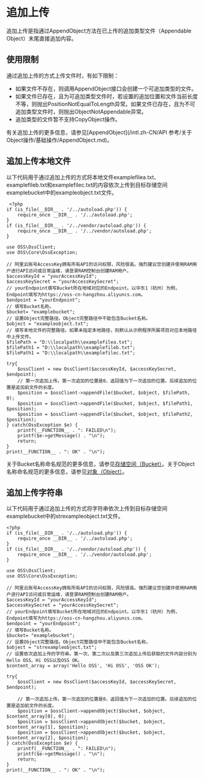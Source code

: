 # 追加上传

追加上传是指通过AppendObject方法在已上传的追加类型文件（Appendable Object）末尾直接追加内容。

## 使用限制

通过追加上传的方式上传文件时，有如下限制：

-   如果文件不存在，则调用AppendObject接口会创建一个可追加类型的文件。
-   如果文件已存在，且为可追加类型文件时，若设置的追加位置和文件当前长度不等，则抛出PositionNotEqualToLength异常。如果文件已存在，且为不可追加类型文件时，则抛出ObjectNotAppendable异常。
-   追加类型的文件暂不支持CopyObject操作。

有关追加上传的更多信息，请参见[AppendObject](/intl.zh-CN/API 参考/关于Object操作/基础操作/AppendObject.md)。

## 追加上传本地文件

以下代码用于通过追加上传的方式将本地文件examplefilea.txt、examplefileb.txt和examplefilec.txt的内容依次上传到目标存储空间examplebucket中的exampleobject.txt文件。

```
 <?php
if (is_file(__DIR__ . '/../autoload.php')) {
    require_once __DIR__ . '/../autoload.php';
}
if (is_file(__DIR__ . '/../vendor/autoload.php')) {
    require_once __DIR__ . '/../vendor/autoload.php';
}

use OSS\OssClient;
use OSS\Core\OssException;

// 阿里云账号AccessKey拥有所有API的访问权限，风险很高。强烈建议您创建并使用RAM用户进行API访问或日常运维，请登录RAM控制台创建RAM用户。
$accessKeyId = "yourAccessKeyId";
$accessKeySecret = "yourAccessKeySecret";
// yourEndpoint填写Bucket所在地域对应的Endpoint。以华东1（杭州）为例，Endpoint填写为https://oss-cn-hangzhou.aliyuncs.com。
$endpoint = "yourEndpoint";
// 填写Bucket名称。
$bucket= "examplebucket";
// 设置Object完整路径。Object完整路径中不能包含Bucket名称。
$object = "exampleobject.txt";
// 填写本地文件的完整路径。如果未指定本地路径，则默认从示例程序所属项目对应本地路径中上传文件。
$filePath = "D:\\localpath\\examplefilea.txt";
$filePath1 = "D:\\localpath\\examplefileb.txt";
$filePath1 = "D:\\localpath\\examplefilec.txt";

try{
    $ossClient = new OssClient($accessKeyId, $accessKeySecret, $endpoint);
    // 第一次追加上传。第一次追加的位置是0，返回值为下一次追加的位置。后续追加的位置是追加前文件的长度。
    $position = $ossClient->appendFile($bucket, $object, $filePath, 0);
    $position = $ossClient->appendFile($bucket, $object, $filePath1, $position);
    $position = $ossClient->appendFile($bucket, $object, $filePath2, $position);
} catch(OssException $e) {
    printf(__FUNCTION__ . ": FAILED\n");
    printf($e->getMessage() . "\n");
    return;
}
print(__FUNCTION__ . ": OK" . "\n");            
```

关于Bucket名称命名规范的更多信息，请参见[存储空间（Bucket）](/intl.zh-CN/开发指南/基本概念.md)。关于Object名称命名规范的更多信息，请参见[对象（Object）](/intl.zh-CN/开发指南/基本概念.md)。

## 追加上传字符串

以下代码用于通过追加上传的方式将字符串依次上传到目标存储空间examplebucket中的strexampleobject.txt文件。

```
<?php
if (is_file(__DIR__ . '/../autoload.php')) {
    require_once __DIR__ . '/../autoload.php';
}
if (is_file(__DIR__ . '/../vendor/autoload.php')) {
    require_once __DIR__ . '/../vendor/autoload.php';
}

use OSS\OssClient;
use OSS\Core\OssException;

// 阿里云账号AccessKey拥有所有API的访问权限，风险很高。强烈建议您创建并使用RAM用户进行API访问或日常运维，请登录RAM控制台创建RAM用户。
$accessKeyId = "yourAccessKeyId";
$accessKeySecret = "yourAccessKeySecret";
// yourEndpoint填写Bucket所在地域对应的Endpoint。以华东1（杭州）为例，Endpoint填写为https://oss-cn-hangzhou.aliyuncs.com。
$endpoint = "yourEndpoint";
// 填写Bucket名称。
$bucket= "examplebucket";
// 设置Object完整路径。Object完整路径中不能包含Bucket名称。
$object = "strexampleobject.txt";
// 设置依次追加上传的字符串。第一次、第二次以及第三次追加上传后获取的文件内容分别为Hello OSS、Hi OSS以及OSS OK。
$content_array = array('Hello OSS', 'Hi OSS', 'OSS OK');

try{
    $ossClient = new OssClient($accessKeyId, $accessKeySecret, $endpoint);

    // 第一次追加上传。第一次追加的位置是0，返回值为下一次追加的位置。后续追加的位置是追加前文件的长度。
    $position = $ossClient->appendObject($bucket, $object, $content_array[0], 0);    
    $position = $ossClient->appendObject($bucket, $object, $content_array[1], $position);   
    $position = $ossClient->appendObject($bucket, $object, $content_array[2], $position);
} catch(OssException $e) {
    printf(__FUNCTION__ . ": FAILED\n");
    printf($e->getMessage() . "\n");
    return;
}
print(__FUNCTION__ . ": OK" . "\n");           
```

